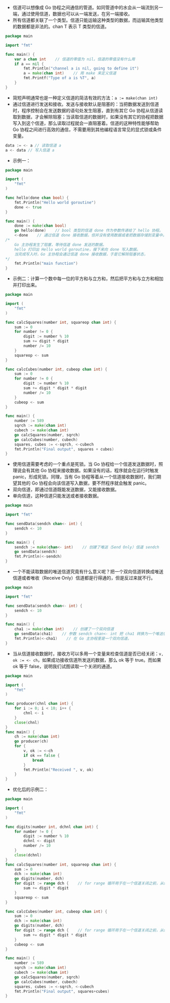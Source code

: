 * 信道可以想像成 Go 协程之间通信的管道。如同管道中的水会从一端流到另一端，通过使用信道，数据也可以从一端发送，在另一端接收。
* 所有信道都关联了一个类型。信道只能运输这种类型的数据，而运输其他类型的数据都是非法的。chan T 表示 T 类型的信道。
```go
package main

import "fmt"

func main() {
	var a chan int    // 信道的零值为 nil。信道的零值没有什么用
	if a == nil {
		fmt.Println("channel a is nil, going to define it")
		a = make(chan int)    // 用 make 来定义信道
		fmt.Printf("Type of a is %T", a)
	}
}
```
* 简短声明通常也是一种定义信道的简洁有效的方法：` a := make(chan int) `
* 通过信道进行发送和接收。发送与接收默认是阻塞的：当把数据发送到信道时，程序控制会在发送数据的语句处发生阻塞，直到有其它 Go 协程从信道读取到数据，才会解除阻塞；当读取信道的数据时，如果没有其它的协程把数据写入到这个信道，那么读取过程就会一直阻塞着。信道的这种特性能够帮助 Go 协程之间进行高效的通信，不需要用到其他编程语言常见的显式锁或条件变量。
```go
data := <- a // 读取信道 a
a <- data // 写入信道 a
```
* 示例一：
```go
package main

import (
	"fmt"
)

func hello(done chan bool) {
	fmt.Println("Hello world goroutine")
	done <- true
}

func main() {
	done := make(chan bool)
	go hello(done)    // bool 类型的信道 done 作为参数传递给了 hello 协程。
	<-done    // 通过信道 done 接收数据，但并没有使用数据或者把数据存储到变量中。这完全是合法的。
/*
    Go 主协程发生了阻塞，等待信道 done 发送的数据。
    hello 打印出 Hello world goroutine，接下来向 done 写入数据。
    当完成写入时，Go 主协程会通过信道 done 接收数据，于是它解除阻塞状态，
*/
    fmt.Println("main function")
}
```
* 示例二：计算一个数中每一位的平方和与立方和，然后把平方和与立方和相加并打印出来。
```go
package main

import (
	"fmt"
)

func calcSquares(number int, squareop chan int) {
	sum := 0
	for number != 0 {
		digit := number % 10
		sum += digit * digit
		number /= 10
	}
	squareop <- sum
}

func calcCubes(number int, cubeop chan int) {
	sum := 0
	for number != 0 {
		digit := number % 10
		sum += digit * digit * digit
		number /= 10
	}
	cubeop <- sum
}

func main() {
	number := 589
	sqrch := make(chan int)
	cubech := make(chan int)
	go calcSquares(number, sqrch)
	go calcCubes(number, cubech)
	squares, cubes := <-sqrch, <-cubech
	fmt.Println("Final output", squares + cubes)
}
```
* 使用信道需要考虑的一个重点是死锁。当 Go 协程给一个信道发送数据时，照理说会有其他 Go 协程来接收数据。如果没有的话，程序就会在运行时触发 panic，形成死锁。同理，当有 Go 协程等着从一个信道接收数据时，我们期望其他的 Go 协程会向该信道写入数据，要不然程序就会触发 panic。
* 双向信道，即通过信道既能发送数据，又能接收数据。
* 单向信道，这种信道只能发送或者接收数据。
```go
package main

import "fmt"

func sendData(sendch chan<- int) {
	sendch <- 10
}

func main() {
	sendch := make(chan<- int)    // 创建了唯送（Send Only）信道 sendch
	go sendData(sendch)
	fmt.Println(<-sendch)
}
```
* 一个不能读取数据的唯送信道究竟有什么意义呢？把一个双向信道转换成唯送信道或者唯收（Receive Only）信道都是行得通的，但是反过来就不行。
```go
package main

import "fmt"

func sendData(sendch chan<- int) {
	sendch <- 10
}

func main() {
	cha1 := make(chan int)    // 创建了一个双向信道
	go sendData(cha1)    // 参数 sendch chan<- int 把 cha1 转换为一个唯送信道
	fmt.Println(<-cha1)    // 在 Go 主协程里是一个双向信道。
}
```
* 当从信道接收数据时，接收方可以多用一个变量来检查信道是否已经关闭：` v, ok := <- ch `，如果成功接收信道所发送的数据，那么 ok 等于 true。而如果 ok 等于 false，说明我们试图读取一个关闭的通道。
```go
package main

import (
	"fmt"
)

func producer(chnl chan int) {
	for i := 0; i < 10; i++ {
		chnl <- i
	}
	close(chnl)
}
func main() {
	ch := make(chan int)
	go producer(ch)
    for {
		v, ok := <-ch
		if ok == false {
			break
		}
		fmt.Println("Received ", v, ok)
	}
}
```
* 优化后的示例二：
```go
package main

import (
	"fmt"
)

func digits(number int, dchnl chan int) {
	for number != 0 {
		digit := number % 10
		dchnl <- digit
		number /= 10
	}
	close(dchnl)
}
func calcSquares(number int, squareop chan int) {
	sum := 0
	dch := make(chan int)
	go digits(number, dch)
	for digit := range dch {    // for range 循环用于在一个信道关闭之前，从信道接收数据。
		sum += digit * digit
	}
	squareop <- sum
}

func calcCubes(number int, cubeop chan int) {
	sum := 0
	dch := make(chan int)
	go digits(number, dch)
	for digit := range dch {    // for range 循环用于在一个信道关闭之前，从信道接收数据。
		sum += digit * digit * digit
	}
	cubeop <- sum
}

func main() {
	number := 589
	sqrch := make(chan int)
	cubech := make(chan int)
	go calcSquares(number, sqrch)
	go calcCubes(number, cubech)
	squares, cubes := <-sqrch, <-cubech
	fmt.Println("Final output", squares+cubes)
}
```